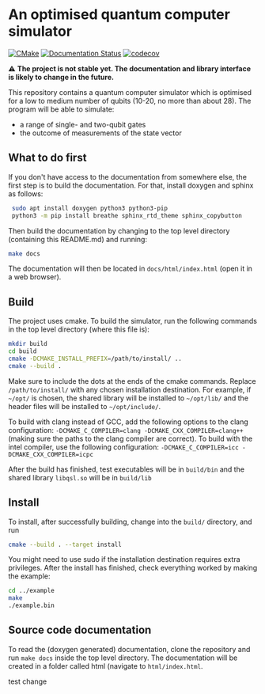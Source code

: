 # An optimised quantum computer simulator

[![CMake](https://github.com/lanamineh/qsl/actions/workflows/cmake.yml/badge.svg?branch=master)](https://github.com/lanamineh/qsl/actions/workflows/cmake.yml) [![Documentation Status](https://readthedocs.org/projects/qsl/badge/?version=latest)](https://qsl.readthedocs.io/en/latest/?badge=latest) [![codecov](https://codecov.io/gh/lanamineh/qsl/branch/master/graph/badge.svg?token=VYUJ0OZIEZ)](https://codecov.io/gh/lanamineh/qsl)

:warning: **The project is not stable yet. The documentation and library interface is likely to change in the future.** 


This repository contains a quantum computer simulator which is optimised for a low to medium number of qubits (10-20, no more than about 28). The program will be able to simulate:

- a range of single- and two-qubit gates
- the outcome of measurements of the state vector

## What to do first

If you don't have access to the documentation from somewhere else, the first step is to build the documentation. For that, install doxygen and sphinx as follows:

```bash
 sudo apt install doxygen python3 python3-pip
 python3 -m pip install breathe sphinx_rtd_theme sphinx_copybutton
```

Then build the documentation by changing to the top level directory (containing this README.md) and running:

```bash
make docs
```

The documentation will then be located in `docs/html/index.html` (open it in a web browser).

## Build

The project uses cmake. To build the simulator, run the following commands in the top level directory (where this file is):

```bash
mkdir build
cd build
cmake -DCMAKE_INSTALL_PREFIX=/path/to/install/ ..
cmake --build .
```

Make sure to include the dots at the ends of the cmake commands. Replace ``/path/to/install/`` with any chosen installation destination. For example, if ``~/opt/`` is chosen, the shared library will be installed to ``~/opt/lib/`` and the header files will be installed to ``~/opt/include/``.

To build with clang instead of GCC, add the following options to the clang configuration: ``-DCMAKE_C_COMPILER=clang -DCMAKE_CXX_COMPILER=clang++`` (making sure the paths to the clang compiler are correct). To build with the intel compiler, use the following configuration: ``-DCMAKE_C_COMPILER=icc -DCMAKE_CXX_COMPILER=icpc``

After the build has finished, test executables will be in ``build/bin`` and the shared library ``libqsl.so`` will be in ``build/lib``

## Install

To install, after successfully building, change into the ``build/`` directory, and run

```bash
cmake --build . --target install
```

You might need to use sudo if the installation destination requires extra privileges. After the install has finished, check everything worked by making the example:

```bash
cd ../example
make
./example.bin
```

## Source code documentation

To read the (doxygen generated) documentation, clone the repository and run `make docs` inside the top level directory. The documentation will be created in a folder called html (navigate to `html/index.html`.

test change
